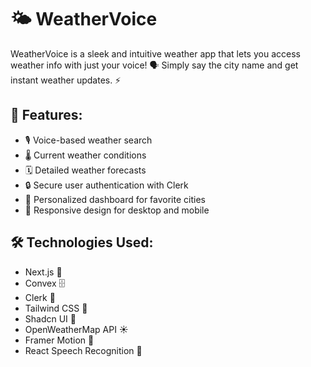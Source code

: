 # 🌤️ WeatherVoice
WeatherVoice is a sleek and intuitive weather app that lets you access weather info with just your voice! 🗣️ Simply say the city name and get instant weather updates. ⚡

## 🌟 Features:

- 🎙️ Voice-based weather search
- 🌡️ Current weather conditions
- 🗓️ Detailed weather forecasts
- 🔒 Secure user authentication with Clerk
- 💼 Personalized dashboard for favorite cities
- 📱 Responsive design for desktop and mobile

## 🛠️ Technologies Used:

- Next.js 🚀
- Convex 🗄️
- Clerk 🔑
- Tailwind CSS 🎨
- Shadcn UI 🎨
- OpenWeatherMap API ☀️
- Framer Motion 🎥
- React Speech Recognition 🎤
